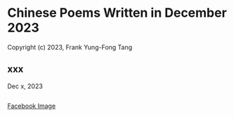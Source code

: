 # Chinese Poems Written in December 2023
Copyright (c) 2023, Frank Yung-Fong Tang


## xxx
Dec x, 2023 
```

```

[Facebook Image](xxx)

